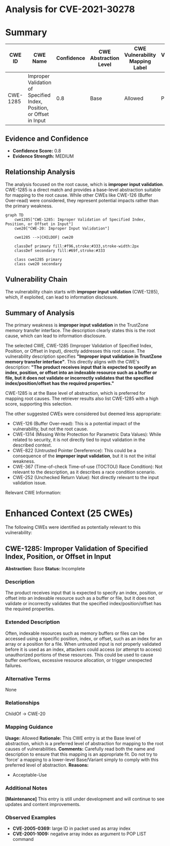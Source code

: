 # Analysis for CVE-2021-30278

# Summary
| CWE ID | CWE Name | Confidence | CWE Abstraction Level | CWE Vulnerability Mapping Label | CWE-Vulnerability Mapping Notes |
|---|---|---|---|---|---|
| CWE-1285 | Improper Validation of Specified Index, Position, or Offset in Input | 0.8 | Base | Allowed | Primary CWE |

## Evidence and Confidence

*   **Confidence Score:** 0.8
*   **Evidence Strength:** MEDIUM

## Relationship Analysis
The analysis focused on the root cause, which is **improper input validation**. CWE-1285 is a direct match and provides a base-level abstraction suitable for mapping to the root cause. While other CWEs like CWE-126 (Buffer Over-read) were considered, they represent potential impacts rather than the primary weakness.

```mermaid
graph TD
    cwe1285["CWE-1285: Improper Validation of Specified Index, Position, or Offset in Input"]
    cwe20["CWE-20: Improper Input Validation"]
    
    cwe1285 -->|CHILDOF| cwe20
    
    classDef primary fill:#f96,stroke:#333,stroke-width:2px
    classDef secondary fill:#69f,stroke:#333
    
    class cwe1285 primary
    class cwe20 secondary
```

## Vulnerability Chain
The vulnerability chain starts with **improper input validation** (CWE-1285), which, if exploited, can lead to information disclosure.

## Summary of Analysis
The primary weakness is **improper input validation** in the TrustZone memory transfer interface. The description clearly states this is the root cause, which can lead to information disclosure.

The selected CWE, CWE-1285 (Improper Validation of Specified Index, Position, or Offset in Input), directly addresses this root cause. The vulnerability description specifies **"Improper input validation in TrustZone memory transfer interface"**. This directly aligns with the CWE's description: **"The product receives input that is expected to specify an index, position, or offset into an indexable resource such as a buffer or file, but it does not validate or incorrectly validates that the specified index/position/offset has the required properties."**

CWE-1285 is at the Base level of abstraction, which is preferred for mapping root causes. The retriever results also list CWE-1285 with a high score, supporting this selection.

The other suggested CWEs were considered but deemed less appropriate:

*   CWE-126 (Buffer Over-read): This is a potential impact of the vulnerability, but not the root cause.
*   CWE-1314 (Missing Write Protection for Parametric Data Values): While related to security, it is not directly tied to input validation in the described context.
*   CWE-822 (Untrusted Pointer Dereference): This could be a consequence of the **improper input validation**, but it is not the initial weakness.
*   CWE-367 (Time-of-check Time-of-use (TOCTOU) Race Condition): Not relevant to the description, as it describes a race condition scenario.
*   CWE-252 (Unchecked Return Value): Not directly relevant to the input validation issue.

Relevant CWE Information:

# Enhanced Context (25 CWEs)
The following CWEs were identified as potentially relevant to this vulnerability:

## CWE-1285: Improper Validation of Specified Index, Position, or Offset in Input
**Abstraction:** Base
**Status:** Incomplete

### Description
The product receives input that is expected to specify an index, position, or offset into an indexable resource such as a buffer or file, but it does not validate or incorrectly validates that the specified index/position/offset has the required properties.

### Extended Description


Often, indexable resources such as memory buffers or files can be accessed using a specific position, index, or offset, such as an index for an array or a position for a file. When untrusted input is not properly validated before it is used as an index, attackers could access (or attempt to access) unauthorized portions of these resources. This could be used to cause buffer overflows, excessive resource allocation, or trigger unexpected failures. 


### Alternative Terms
None

### Relationships
ChildOf -> CWE-20

### Mapping Guidance
**Usage:** Allowed
**Rationale:** This CWE entry is at the Base level of abstraction, which is a preferred level of abstraction for mapping to the root causes of vulnerabilities.
**Comments:** Carefully read both the name and description to ensure that this mapping is an appropriate fit. Do not try to 'force' a mapping to a lower-level Base/Variant simply to comply with this preferred level of abstraction.
**Reasons:**
- Acceptable-Use


### Additional Notes
**[Maintenance]** This entry is still under development and will continue to see updates and content improvements.



### Observed Examples
- **CVE-2005-0369:** large ID in packet used as array index
- **CVE-2001-1009:** negative array index as argument to POP LIST command